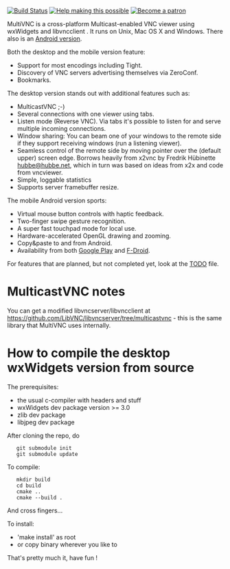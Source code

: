 [![Build Status](https://travis-ci.org/bk138/multivnc.svg?branch=master)](https://travis-ci.org/bk138/multivnc)
[![Help making this possible](https://img.shields.io/badge/liberapay-donate-yellow.png)](https://liberapay.com/bk138/donate)
[![Become a patron](https://img.shields.io/badge/patreon-donate-yellow.svg)](https://www.patreon.com/bk138)

MultiVNC is a cross-platform Multicast-enabled VNC viewer using
wxWidgets and libvncclient . It runs on Unix, Mac OS X and Windows.
There also is an [Android version](/android/).

Both the desktop and the mobile version feature:

* Support for most encodings including Tight.
* Discovery of VNC servers advertising themselves via ZeroConf. 
* Bookmarks.

The desktop version stands out with additional features such as:

* MulticastVNC ;-) 
* Several connections with one viewer using tabs.
* Listen mode (Reverse VNC). Via tabs it's possible to listen 
  for and serve multiple incoming connections.
* Window sharing: You can beam one of your windows to the remote
  side if they support receiving windows (run a listening viewer).
* Seamless control of the remote side by moving pointer over the
  (default upper) screen edge. Borrows heavily from x2vnc by
  Fredrik Hübinette <hubbe@hubbe.net>, which in turn was based on
  ideas from x2x and code from vncviewer.
* Simple, loggable statistics 
* Supports server framebuffer resize.

The mobile Android version sports:

* Virtual mouse button controls with haptic feedback.
* Two-finger swipe gesture recognition.
* A super fast touchpad mode for local use.
* Hardware-accelerated OpenGL drawing and zooming.
* Copy&paste to and from Android.
* Availability from both [Google Play](https://play.google.com/store/apps/details?id=com.coboltforge.dontmind.multivnc)
  and [F-Droid](https://f-droid.org/packages/com.coboltforge.dontmind.multivnc/).

For features that are planned, but not completed yet, look at the
[TODO](TODO.md) file.




# MulticastVNC notes

You can get a modified libvncserver/libvncclient at
https://github.com/LibVNC/libvncserver/tree/multicastvnc -
this is the same library that MultiVNC uses internally.




# How to compile the desktop wxWidgets version from source

The prerequisites:

* the usual c-compiler with headers and stuff
* wxWidgets dev package version >= 3.0
* zlib dev package 
* libjpeg dev package 

After cloning the repo, do

```
   git submodule init
   git submodule update
```

To compile:

```
   mkdir build
   cd build
   cmake ..
   cmake --build .
```

And cross fingers...


To install:
* 'make install' as root
* or copy binary wherever you like to



That's pretty much it, have fun !
